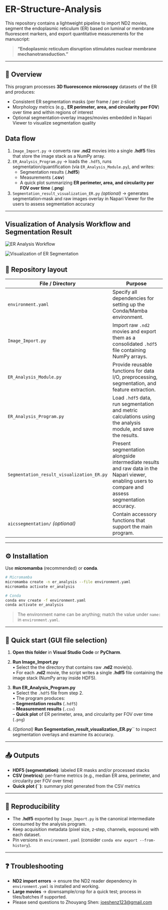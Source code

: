 # ER-Structure-Analysis

This repository contains a lightweight pipeline to import ND2 movies, segment the endoplasmic reticulum (ER) based on luminal or membrane fluorescent markers, and export quantitative measurements for the manuscript:

> **“Endoplasmic reticulum disruption stimulates nuclear membrane mechanotransduction.”**

---

## 📌 Overview

This program processes **3D fluorescence microscopy** datasets of the ER and produces:

- Consistent ER segmentation masks (per frame / per z‑slice)
- Morphology metrics (e.g., **ER perimeter, area, and circularity per FOV**) over time and within regions of interest
- Optional segmentation‑overlay images/movies embedded in Napari Viewer to visualize segmentation quality

## Data flow

1. `Image_Import.py` → converts raw **.nd2** movies into a single **.hdf5** files that store the image stack as a NumPy array.
2. `ER_Analysis_Program.py` → loads the `.hdf5`, runs segmentation/quantification (via `ER_Analysis_Module.py`), and writes:
   - Segmentation results (**.hdf5**)
   - Measurements (**.csv**)
   - A quick plot summarizing **ER perimeter, area, and circularity per FOV over time** (**.png**)
3. `Segmentation_result_visualization_ER.py` *(optional)* → generates segmentation‑mask and raw images overlay in Napari Viewer for the users to assess segmentation accuracy

---

## Visualization of Analysis Workflow and Segmentation Result

![ER Analysis Workflow](/Pipeline%20Image/ER%20Anlaysis%20Pipeline.png)

![Visualization of ER Segmentation](/Pipeline%20Image/Screen%20Recording%202025-08-11%20at%209.42.52%20AM.gif)

## 📂 Repository layout

| File / Directory                          | Purpose                                                                                                                                            |
| ----------------------------------------- | -------------------------------------------------------------------------------------------------------------------------------------------------- |
| `environment.yaml`                        | Specify all dependencies for setting up the Conda/Mamba environment.                                                                               |
| `Image_Import.py`                         | Import raw `.nd2` movies and export them as a consolidated `.hdf5` file containing NumPy arrays.                                                   |
| `ER_Analysis_Module.py`                   | Provide reusable functions for data I/O, preprocessing, segmentation, and feature extraction.                                                      |
| `ER_Analysis_Program.py`                  | Load `.hdf5` data, run segmentation and metric calculations using the analysis module, and save the results.                                       |
| `Segmentation_result_visualization_ER.py` | Present segmentation alongside intermediate results and raw data in the Napari viewer, enabling users to compare and assess segmentation accuracy. |
| `aicssegmentation/` *(optional)*          | Contain accessory functions that support the main program.                                                                                         |


---

## ⚙ Installation

Use **micromamba** (recommended) or **conda**.

```bash
# Micromamba
micromamba create -n er_analysis --file environment.yaml
micromamba activate er_analysis
```

```bash
# Conda
conda env create -f environment.yaml
conda activate er_analysis
```

> The environment name can be anything; match the value under `name:` in `environment.yaml`.

---

## 🚀 Quick start (GUI file selection)

1. **Open this folder** in **Visual Studio Code** or **PyCharm**.
2. **Run Image_Import.py**\
   • Select the the directory that contains raw **.nd2** movie(s).\
   • For each **.nd2** movie, the script writes a single **.hdf5** file containing the image stack (NumPy array inside HDF5).
3. **Run ER_Analysis_Program.py**\
   • Select the `.hdf5` file from step 2.\
   • The program produces:\
   – **Segmentation results** (`.hdf5`)\
   – **Measurement results** (`.csv`)\
   – **Quick plot** of ER perimeter, area, and circularity per FOV over time (`.png`)

4. *(Optional)* **Run Segmentation_result_visualization_ER.py**`` to inspect segmentation overlays and examine its accuracy.


---

## 📤 Outputs

- **HDF5 (segmentation)**: labeled ER masks and/or processed stacks
- **CSV (metrics)**: per‑frame metrics (e.g., median ER area, perimeter, and circularity per FOV over time)
- **Quick plot (**``**)**: summary plot generated from the CSV metrics

---

## 🧪 Reproducibility

- The **.hdf5** exported by `Image_Import.py` is the canonical intermediate consumed by the analysis program.
- Keep acquisition metadata (pixel size, z‑step, channels, exposure) with each dataset.
- Pin versions in `environment.yaml` (consider `conda env export --from-history`).

---

## ❓ Troubleshooting

- **ND2 import errors** → ensure the ND2 reader dependency in `environment.yaml` is installed and working.
- **Large movies** → downsample/crop for a quick test; process in tiles/batches if supported.
- Please send questions to Zhouyang Shen: joeshenz123@gmail.com



